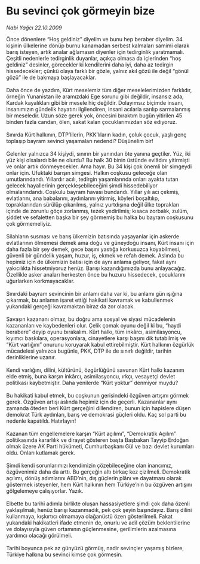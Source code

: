 # Bu sevinci çok görmeyin bize

*Nabi Yağcı 22.10.2009*

<div class="taraf_structure_2col_1zq">
<div class="margen_n">



 <p>Önce dönenlere “Hoş geldiniz” diyelim ve bunu hep beraber diyelim. 34 kişinin ülkelerine dönüp burnu kanamadan serbest kalmaları samimi olarak barış isteyen, artık analar ağlamasın diyenler için tedirginlik yaratmamalı. Çeşitli nedenlerle tedirginlik duyanlar, açıkça olmasa da içlerinden “hoş geldiniz” desinler, görecekler ki kendilerini daha iyi, daha az tedirgin hissedecekler; çünkü olaya farklı bir gözle, yalnız akıl gözü ile değil “gönül gözü” ile de bakmaya başlayacaklar. <br/><br/>Daha önce de yazdım, Kürt meselemiz tüm diğer meselelerimizden farklıdır, örneğin Yunanistan ile aramızdaki Ege sorunu gibi değildir, insansız ada, Kardak kayalıkları gibi bir mesele hiç değildir. Dolayımsız biçimde insanı, insanımızın gündelik hayatını ilgilendiren, insani acılarla sarılıp sarmalanmış bir meseledir. Uzun söze gerek yok, öncesini bıraktım bugün yitirilen 45 binden fazla candan, ölen, sakat kalan çocuklarımızdan söz ediyoruz. <br/><br/>Sınırda Kürt halkının, DTP’lilerin, PKK’lıların kadın, çoluk çocuk, yaşlı genç toplaşıp bayram sevinci yaşamaları nedendi? Düşünelim bir! <br/><br/>Gelenler yalnızca 34 kişiydi, sınırın bir yanından öte yanına geçtiler. Yüz, iki yüz kişi olsalardı bile ne olurdu? Bu halk 30 binin üstünde evlâdını yitirmişti ve onlar artık dönmeyecekler. Ama hayır. Bu 34 kişi çok önemli bir simgeydi onlar için. Ufuktaki barışın simgesi. Halkın coşkusu geleceğe olan umutlarındandı. Yıllardır acılı, tedirgin yaşamlarında onları ayakta tutan gelecek hayallerinin gerçekleşebileceğini şimdi hissedebiliyor olmalarındandı. Coşkulu bayram havası bundandı. Yıllar yılı acı çekmiş, evlatlarını, ana babalarını, aydınlarını yitirmiş, köyleri boşaltılıp, topraklarından sürülüp çıkarılmış, yalnız yurtdışına değil ülke toprakları içinde de zorunlu göçe zorlanmış, tezek yedirilmiş; kısaca zorbalık, zulüm, şiddet ve sefaletten başka bir şey görmemiş bu halka bu bayram coşkusunu çok görmemeliyiz. <br/><br/>Silahların susması ve barış ülkemizin batısında yaşayanlar için askerde evlatlarının ölmemesi demek ama doğu ve güneydoğu insanı, Kürt insanı için daha fazla bir şey demek, gece başını yastığa korkusuzca koyabilmesi, güvenli bir gündelik yaşam, huzur, iş, ekmek ve refah demek. Aslında bu hepimiz için de ülkemizin batısı için de aynı anlama geliyor, fakat aynı yakıcılıkta hissetmiyoruz henüz. Barışı kazandığımızda bunu anlayacağız. Özellikle asker anaları herkesten önce bu huzuru hissedecek, çocuklarını uğurlarken korkmayacaklar. <br/><br/>Sınırdaki bayram sevincinin bir anlamı daha var ki, bu anlamı gün ışığına çıkarmak, bu anlamın işaret ettiği hakikati kavramak ve kabullenmek yukarıdaki gerçeği kavramaktan biraz da zor olacak. <br/><br/>Savaşın kazananı olmaz, bu doğru ama sosyal ve siyasi mücadelenin kazananları ve kaybedenleri olur. Çelik çomak oyunu değil ki bu, “haydi berabere” deyip oyunu bırakalım. Kürt halkı, tüm inkârcı, asimilasyoncu, kıyımcı baskılara, operasyonlara, cinayetlere karşı başını dik tutabilmiş ve “Kürt varlığını” onurunu koruyarak kabul ettirebilmiştir. Kürt halkının özgürlük mücadelesi yalnızca bugünle, PKK, DTP ile de sınırlı değildir, tarihin derinliklerine uzanır. <br/><br/>Kendi varlığını, dilini, kültürünü, özgürlüğünü savunan Kürt halkı kazanım elde etmiş, buna karşın inkârcı, asimilasyoncu, ırkçı, vesayetçi devlet politikası kaybetmiştir. Daha yenilerde “Kürt yoktur” denmiyor muydu? <br/><br/>Bu hakikati kabul etmek, bu coşkunun gerisindeki özgüven artışını görmek gerek. Özgüven artışı aslında hepimiz için de geçerli. Kazananlar aynı zamanda öteden beri Kürt gerçeğini dillendiren, bunun için hapislere düşen demokrat Türk aydınları, barış ve demokrasi güçleri oldu. Kaç sol parti bu nedenle kapatıldı. Hatırlayın! <br/><br/>Kazanan tüm engellemelere karşın “Kürt açılımı”, “Demokratik Açılım” politikasında kararlılık ve dirayet gösteren başta Başbakan Tayyip Erdoğan olmak üzere AK Parti hükümeti, Cumhurbaşkanı Gül ve bazı devlet kurumları oldu. Onları kutlamak gerek. <br/><br/>Şimdi kendi sorunlarımızı kendimizin çözebileceğine olan inancımız, özgüvenimiz daha da arttı. Bu gerçeğin altı birkaç kez çizilmeli. Demokratik açılımı, dönüş adımlarını ABD’nin, dış güçlerin plânı ve dayatması olarak göstermek isteyenler, hem Kürt halkının hem Türkiye’nin bu özgüven artışını gölgelemeye çalışıyorlar. Yazık. <br/><br/>Elbette bu tarihî adımla birlikte oluşan hassasiyetlere şimdi çok daha özenli yaklaşılmalı, henüz barışı kazanmadık, pek çok şeyin başındayız. Barış dilini kullanmaya, kışkırtıcı olmamaya olağanüstü özen gösterilmeli. Fakat yukarıdaki hakikatleri ifade etmenin de, onurlu ve adil çözüm beklentilerine ve dolayısıyla güven ortamının güçlenmesine, gerilimlerin azalmasına yardımcı olacağı görülmeli. <br/><br/>Tarihi boyunca pek az günyüzü görmüş, nadir sevinçler yaşamış bizlere, Türkiye halkına bu sevinci kimse çok görmesin.</p>
<br/>
<br/>
<br/>



<br/>


<div id="taraf_not">
</div>

</div>


</div>
